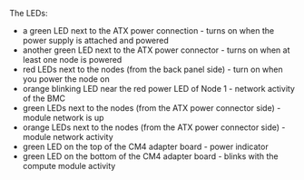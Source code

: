 The LEDs:

- a green LED next to the ATX power connection - turns on when the power supply is attached and powered
- another green LED next to the ATX power connector - turns on when at least one node is powered
- red LEDs next to the nodes (from the back panel side) - turn on when you power the node on
- orange blinking LED near the red power LED of Node 1 - network activity of the BMC
- green LEDs next to the nodes (from the ATX power connector side) - module network is up
- orange LEDs next to the nodes (from the ATX power connector side) - module network activity
- green LED on the top of the CM4 adapter board - power indicator
- green LED on the bottom of the CM4 adapter board - blinks with the compute module activity
